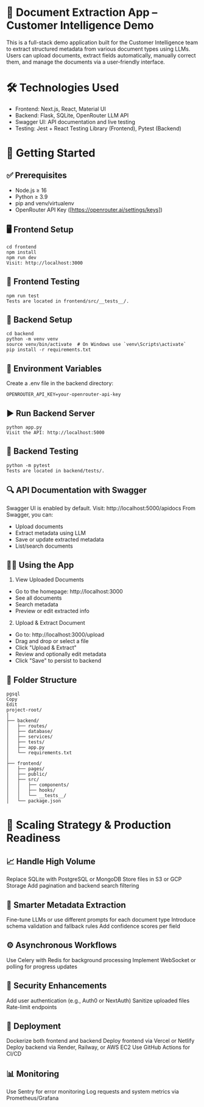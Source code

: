 # 📄 Document Extraction App – Customer Intelligence Demo
This is a full-stack demo application built for the Customer Intelligence team to extract structured metadata from various document types using LLMs. Users can upload documents, extract fields automatically, manually correct them, and manage the documents via a user-friendly interface.

# 🛠️ Technologies Used
- Frontend: Next.js, React, Material UI
- Backend: Flask, SQLite, OpenRouter LLM API
- Swagger UI: API documentation and live testing
- Testing: Jest + React Testing Library (Frontend), Pytest (Backend)

# 🚀 Getting Started
## ✅ Prerequisites
- Node.js ≥ 16
- Python ≥ 3.9
- pip and venv/virtualenv
- OpenRouter API Key ([https://openrouter.ai/settings/keys])

## 🖥️ Frontend Setup
```
cd frontend
npm install
npm run dev
Visit: http://localhost:3000
```

## 🧪 Frontend Testing
```
npm run test
Tests are located in frontend/src/__tests__/.
```

## 🧰 Backend Setup
```
cd backend
python -m venv venv
source venv/bin/activate  # On Windows use `venv\Scripts\activate`
pip install -r requirements.txt
```

## 🔑 Environment Variables
Create a .env file in the backend directory:
```
OPENROUTER_API_KEY=your-openrouter-api-key
```
## ▶️ Run Backend Server
```
python app.py
Visit the API: http://localhost:5000
```

## 🧪 Backend Testing
```
python -m pytest
Tests are located in backend/tests/.
```

## 🔍 API Documentation with Swagger
Swagger UI is enabled by default.
Visit: http://localhost:5000/apidocs
From Swagger, you can:
- Upload documents
- Extract metadata using LLM
- Save or update extracted metadata
- List/search documents

## 🧑‍💻 Using the App
1. View Uploaded Documents
- Go to the homepage: http://localhost:3000
- See all documents
- Search metadata
- Preview or edit extracted info

2. Upload & Extract Document
- Go to: http://localhost:3000/upload
- Drag and drop or select a file
- Click "Upload & Extract"
- Review and optionally edit metadata
- Click "Save" to persist to backend

## 📁 Folder Structure
```
pgsql
Copy
Edit
project-root/
│
├── backend/
│   ├── routes/
│   ├── database/
│   ├── services/
│   ├── tests/
│   ├── app.py
│   └── requirements.txt
│
├── frontend/
│   ├── pages/
│   ├── public/
│   ├── src/
│   │   ├── components/
│   │   ├── hooks/
│   │   └── __tests__/
│   └── package.json
```

# 📏 Scaling Strategy & Production Readiness
## 📈 Handle High Volume
Replace SQLite with PostgreSQL or MongoDB
Store files in S3 or GCP Storage
Add pagination and backend search filtering

## 🧠 Smarter Metadata Extraction
Fine-tune LLMs or use different prompts for each document type
Introduce schema validation and fallback rules
Add confidence scores per field

## ⚙️ Asynchronous Workflows
Use Celery with Redis for background processing
Implement WebSocket or polling for progress updates

## 🔐 Security Enhancements
Add user authentication (e.g., Auth0 or NextAuth)
Sanitize uploaded files
Rate-limit endpoints

## 🚀 Deployment
Dockerize both frontend and backend
Deploy frontend via Vercel or Netlify
Deploy backend via Render, Railway, or AWS EC2
Use GitHub Actions for CI/CD

## 📊 Monitoring
Use Sentry for error monitoring
Log requests and system metrics via Prometheus/Grafana

